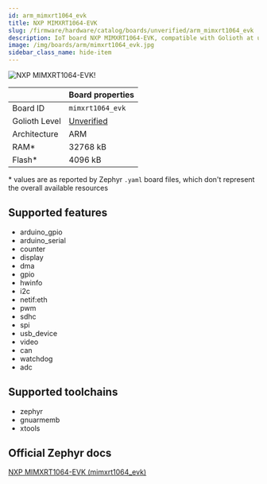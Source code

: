 ```yaml
---
id: arm_mimxrt1064_evk
title: NXP MIMXRT1064-EVK
slug: /firmware/hardware/catalog/boards/unverified/arm_mimxrt1064_evk
description: IoT board NXP MIMXRT1064-EVK, compatible with Golioth at unverified level.
image: /img/boards/arm/mimxrt1064_evk.jpg
sidebar_class_name: hide-item
---
```


[//]: # (This is an auto-generated file, do not edit! Changes to it will be lost upon re-generation)

![NXP MIMXRT1064-EVK!](/img/boards/arm/mimxrt1064_evk.jpg "NXP MIMXRT1064-EVK")

|                | Board properties     |
| -------------  | -------------------- |
| Board ID       | `mimxrt1064_evk` |
| Golioth Level  | [Unverified](/firmware/hardware#unverified-boards) |
| Architecture   | ARM |
| RAM*           | 32768 kB |
| Flash*         | 4096 kB |

\* values are as reported by Zephyr `.yaml` board files, which don't represent the overall available resources



## Supported features

* arduino_gpio
* arduino_serial
* counter
* display
* dma
* gpio
* hwinfo
* i2c
* netif:eth
* pwm
* sdhc
* spi
* usb_device
* video
* can
* watchdog
* adc

## Supported toolchains

* zephyr
* gnuarmemb
* xtools

## Official Zephyr docs

[NXP MIMXRT1064-EVK (mimxrt1064_evk)](https://docs.zephyrproject.org/3.6.0/boards/arm/mimxrt1064_evk/doc/index.html)
